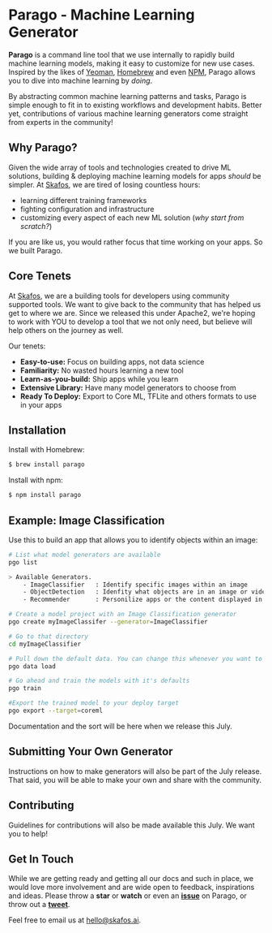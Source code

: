 # Parago - Machine Learning Generator
**Parago** is a command line tool that we use internally to rapidly build machine learning models, making it easy to customize for new use cases. Inspired by the likes of [Yeoman](https://yeoman.io/), [Homebrew](https://brew.sh) and even [NPM](https://www.npmjs.com), Parago allows you to dive into machine learning by *doing*.

By abstracting common machine learning patterns and tasks, Parago is simple enough to fit in to existing workflows and development habits. Better yet, contributions of various machine learning generators come straight from experts in the community!

## Why Parago?
Given the wide array of tools and technologies created to drive ML solutions, building & deploying machine learning models for apps *should* be simpler. At [Skafos](https://skafos.ai), we are tired of losing countless hours:
- learning different training frameworks
- fighting configuration and infrastructure
- customizing every aspect of each new ML solution (*why start from scratch?*)

If you are like us, you would rather focus that time working on your apps. So we built Parago.

## Core Tenets
At [Skafos](https://skafos.ai), we are a building tools for developers using community supported tools. We want to give back to the community that has helped us get to where we are. Since we released this under Apache2, we're hoping to work with YOU to develop a tool that we not only need, but believe will help others on the journey as well.

Our tenets:
* **Easy-to-use:** Focus on building apps, not data science
* **Familiarity:** No wasted hours learning a new tool
* **Learn-as-you-build:** Ship apps while you learn
* **Extensive Library:** Have many model generators to choose from
* **Ready To Deploy:** Export to Core ML, TFLite and others formats to use in your apps

## Installation

Install with Homebrew:
```bash
$ brew install parago
```

Install with npm:
```bash
$ npm install parago
```

## Example: Image Classification

Use this to build an app that allows you to identify objects within an image:

```bash
# List what model generators are available
pgo list

> Available Generators.
    - ImageClassifier   : Identify specific images within an image
    - ObjectDetection   : Idenfity what objects are in an image or video
    - Recommender       : Personilize apps or the content displayed in your apps

# Create a model project with an Image Classification generator
pgo create myImageClassifer --generator=ImageClassifier

# Go to that directory
cd myImageClassifier

# Pull down the default data. You can change this whenever you want to customize
pgo data load

# Go ahead and train the models with it's defaults
pgo train

#Export the trained model to your deploy target
pgo export --target=coreml
```

Documentation and the sort will be here when we release this July.

## Submitting Your Own Generator
Instructions on how to make generators will also be part of the July release.  That said, you will be able to make your own and share with the community.

## Contributing
Guidelines for contributions will also be made available this July.  We want you to help!

## Get In Touch
While we are getting ready and getting all our docs and such in place, we would love more involvement and are wide open to feedback, inspirations and ideas. Please throw a **star** or **watch**  or even an **[issue](https://github.com/skafos/perago/issues)** on Parago, or throw out a **[tweet](https://twitter.com/intent/tweet?text=Check%20out%20https://github.com/skafos/perago%20if%20you%20are%20looking%20for%20an%20easier%20way%20to%20build%20machine%20learning%20models%20for%20your%20apps.)**.

Feel free to email us at [hello@skafos.ai](mailto:hello@skafos.ai).
